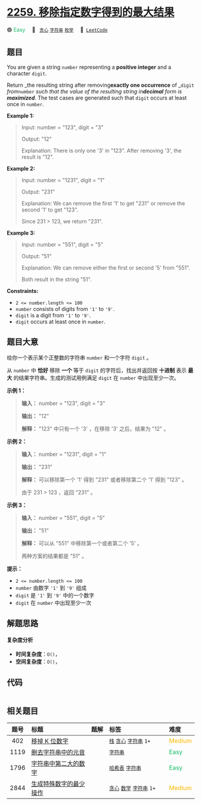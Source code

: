 # [2259. 移除指定数字得到的最大结果](https://leetcode.com/problems/remove-digit-from-number-to-maximize-result)

🟢 <font color=#15bd66>Easy</font>&emsp; 🔖&ensp; [`贪心`](/outline/tag/greedy.md) [`字符串`](/outline/tag/string.md) [`枚举`](/outline/tag/enumeration.md)&emsp; 🔗&ensp;[`LeetCode`](https://leetcode.com/problems/remove-digit-from-number-to-maximize-result)

## 题目

You are given a string `number` representing a **positive integer** and a
character `digit`.

Return _the resulting string after removing**exactly one occurrence** of
_`digit` _from_`number` _such that the value of the resulting string
in**decimal** form is **maximized**_. The test cases are generated such that
`digit` occurs at least once in `number`.



**Example 1:**

> Input: number = "123", digit = "3"
> 
> Output: "12"
> 
> Explanation: There is only one '3' in "123". After removing '3', the result is "12".

**Example 2:**

> Input: number = "1231", digit = "1"
> 
> Output: "231"
> 
> Explanation: We can remove the first '1' to get "231" or remove the second '1' to get "123".
> 
> Since 231 > 123, we return "231".

**Example 3:**

> Input: number = "551", digit = "5"
> 
> Output: "51"
> 
> Explanation: We can remove either the first or second '5' from "551".
> 
> Both result in the string "51".

**Constraints:**

  * `2 <= number.length <= 100`
  * `number` consists of digits from `'1'` to `'9'`.
  * `digit` is a digit from `'1'` to `'9'`.
  * `digit` occurs at least once in `number`.


## 题目大意

给你一个表示某个正整数的字符串 `number` 和一个字符 `digit` 。

从 `number` 中 **恰好** 移除 **一个** 等于 `digit` 的字符后，找出并返回按 **十进制** 表示 **最大**
的结果字符串。生成的测试用例满足 `digit` 在 `number` 中出现至少一次。



**示例 1：**

> 
> 
> 
> 
> 
> **输入：** number = "123", digit = "3"
> 
> **输出：** "12"
> 
> **解释：** "123" 中只有一个 '3' ，在移除 '3' 之后，结果为 "12" 。
> 
> 

**示例 2：**

> 
> 
> 
> 
> 
> **输入：** number = "1231", digit = "1"
> 
> **输出：** "231"
> 
> **解释：** 可以移除第一个 '1' 得到 "231" 或者移除第二个 '1' 得到 "123" 。
> 
> 由于 231 > 123 ，返回 "231" 。
> 
> 

**示例 3：**

> 
> 
> 
> 
> 
> **输入：** number = "551", digit = "5"
> 
> **输出：** "51"
> 
> **解释：** 可以从 "551" 中移除第一个或者第二个 '5' 。
> 
> 两种方案的结果都是 "51" 。
> 
> 



**提示：**

  * `2 <= number.length <= 100`
  * `number` 由数字 `'1'` 到 `'9'` 组成
  * `digit` 是 `'1'` 到 `'9'` 中的一个数字
  * `digit` 在 `number` 中出现至少一次


## 解题思路

#### 复杂度分析

- **时间复杂度**：`O()`，
- **空间复杂度**：`O()`，

## 代码

```javascript

```

## 相关题目

<!-- prettier-ignore -->
| 题号 | 标题 | 题解 | 标签 | 难度 |
| :------: | :------ | :------: | :------ | :------ |
| 402 | [移掉 K 位数字](https://leetcode.com/problems/remove-k-digits) |  |  [`栈`](/outline/tag/stack.md) [`贪心`](/outline/tag/greedy.md) [`字符串`](/outline/tag/string.md) `1+` | <font color=#ffb800>Medium</font> |
| 1119 | [删去字符串中的元音](https://leetcode.com/problems/remove-vowels-from-a-string) |  |  [`字符串`](/outline/tag/string.md) | <font color=#15bd66>Easy</font> |
| 1796 | [字符串中第二大的数字](https://leetcode.com/problems/second-largest-digit-in-a-string) |  |  [`哈希表`](/outline/tag/hash-table.md) [`字符串`](/outline/tag/string.md) | <font color=#15bd66>Easy</font> |
| 2844 | [生成特殊数字的最少操作](https://leetcode.com/problems/minimum-operations-to-make-a-special-number) |  |  [`贪心`](/outline/tag/greedy.md) [`数学`](/outline/tag/math.md) [`字符串`](/outline/tag/string.md) `1+` | <font color=#ffb800>Medium</font> |

<style>
.blue {
    background-color: #096dd9;
    padding: 0.25rem 0.5rem;
    margin: 0;
    font-size: 0.85em;
    border-radius: 3px;
    color: white;
    font-weight: 500;
}
table th:first-of-type { width: 10%; }
table th:nth-of-type(2) { width: 35%; }
table th:nth-of-type(3) { width: 10%; }
table th:nth-of-type(4) { width: 35%; }
table th:nth-of-type(5) { width: 10%; }
</style>
